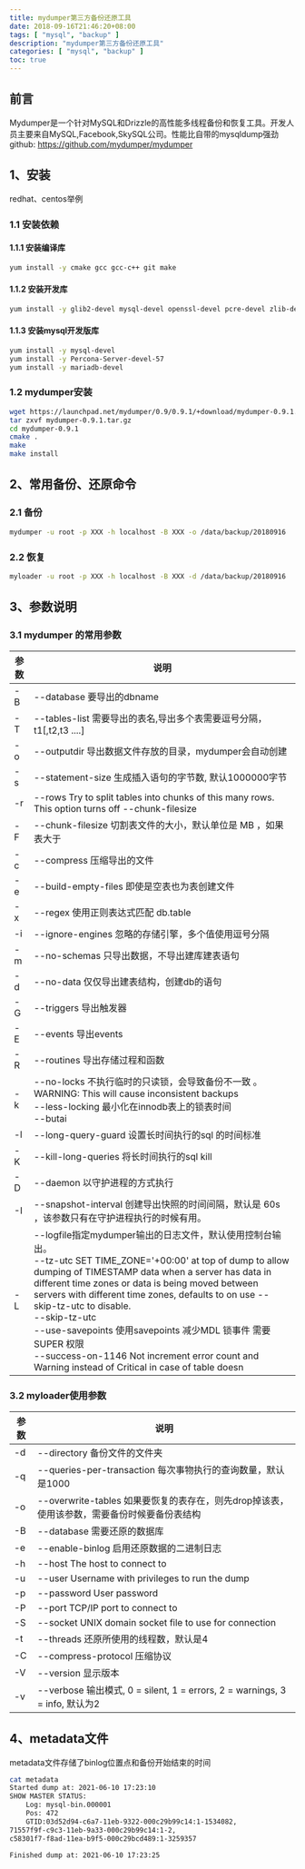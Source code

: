 ```yaml
---
title: mydumper第三方备份还原工具
date: 2018-09-16T21:46:20+08:00
tags: [ "mysql", "backup" ] 
description: "mydumper第三方备份还原工具"
categories: [ "mysql", "backup" ]
toc: true
---
```


## 前言
Mydumper是一个针对MySQL和Drizzle的高性能多线程备份和恢复工具。开发人员主要来自MySQL,Facebook,SkySQL公司。性能比自带的mysqldump强劲  
github: <https://github.com/mydumper/mydumper>

## 1、安装
redhat、centos举例
### 1.1 安装依赖

#### 1.1.1 安装编译库
```bash
yum install -y cmake gcc gcc-c++ git make
```

#### 1.1.2 安装开发库
```bash
yum install -y glib2-devel mysql-devel openssl-devel pcre-devel zlib-devel libzstd-devel
```

#### 1.1.3 安装mysql开发版库
```bash
yum install -y mysql-devel
yum install -y Percona-Server-devel-57
yum install -y mariadb-devel
```

### 1.2 mydumper安装
```bash
wget https://launchpad.net/mydumper/0.9/0.9.1/+download/mydumper-0.9.1.tar.gz
tar zxvf mydumper-0.9.1.tar.gz
cd mydumper-0.9.1
cmake .
make
make install
```

## 2、常用备份、还原命令
### 2.1 备份
```bash
mydumper -u root -p XXX -h localhost -B XXX -o /data/backup/20180916
```
### 2.2 恢复
```bash
myloader -u root -p XXX -h localhost -B XXX -d /data/backup/20180916
```

## 3、参数说明
### 3.1 mydumper 的常用参数
参数|说明
-|-
-B|--database 要导出的dbname
-T|--tables-list 需要导出的表名,导出多个表需要逗号分隔，t1[,t2,t3 ....] 
-o|--outputdir 导出数据文件存放的目录，mydumper会自动创建
-s|--statement-size 生成插入语句的字节数, 默认1000000字节
-r|--rows Try to split tables into chunks of this many rows. This option turns off --chunk-filesize
-F|--chunk-filesize 切割表文件的大小，默认单位是 MB ，如果表大于
-c|--compress 压缩导出的文件
-e|--build-empty-files 即使是空表也为表创建文件
-x|--regex 使用正则表达式匹配 db.table 
-i|--ignore-engines 忽略的存储引擎，多个值使用逗号分隔
-m|--no-schemas 只导出数据，不导出建库建表语句
-d|--no-data 仅仅导出建表结构，创建db的语句
-G|--triggers 导出触发器
-E|--events 导出events
-R|--routines 导出存储过程和函数
-k|--no-locks 不执行临时的只读锁，会导致备份不一致 。<br>WARNING: This will cause inconsistent backups<br>--less-locking 最小化在innodb表上的锁表时间<br>--butai
-l|--long-query-guard 设置长时间执行的sql 的时间标准
-K|--kill-long-queries 将长时间执行的sql kill
-D|--daemon 以守护进程的方式执行
-I|--snapshot-interval 创建导出快照的时间间隔，默认是 60s ，该参数只有在守护进程执行的时候有用。
-L|--logfile指定mydumper输出的日志文件，默认使用控制台输出。<br>--tz-utc SET TIME_ZONE='+00:00' at top of dump to allow dumping of TIMESTAMP data when a server has data in different time zones or data is being moved between servers with different time zones, defaults to on use --skip-tz-utc to disable.<br>--skip-tz-utc<br>--use-savepoints 使用savepoints 减少MDL 锁事件 需要 SUPER 权限<br>--success-on-1146 Not increment error count and Warning instead of Critical in case of table doesn

### 3.2 myloader使用参数
参数|说明
-|-
-d|--directory 备份文件的文件夹
-q|--queries-per-transaction 每次事物执行的查询数量，默认是1000
-o|--overwrite-tables 如果要恢复的表存在，则先drop掉该表，使用该参数，需要备份时候要备份表结构
-B|--database 需要还原的数据库
-e|--enable-binlog 启用还原数据的二进制日志
-h|--host The host to connect to
-u|--user Username with privileges to run the dump
-p|--password User password
-P|--port TCP/IP port to connect to
-S|--socket UNIX domain socket file to use for connection
-t|--threads 还原所使用的线程数，默认是4
-C|--compress-protocol 压缩协议
-V|--version 显示版本
-v|--verbose 输出模式, 0 = silent, 1 = errors, 2 = warnings, 3 = info, 默认为2

## 4、metadata文件
metadata文件存储了binlog位置点和备份开始结束的时间
```bash
cat metadata
Started dump at: 2021-06-10 17:23:10
SHOW MASTER STATUS:
	Log: mysql-bin.000001
	Pos: 472
	GTID:03d52d94-c6a7-11eb-9322-000c29b99c14:1-1534082,
71557f9f-c9c3-11eb-9a33-000c29b99c14:1-2,
c58301f7-f8ad-11ea-b9f5-000c29bcd489:1-3259357

Finished dump at: 2021-06-10 17:23:25
```